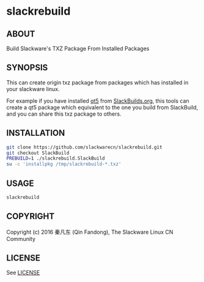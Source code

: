 # slackrebuild

## ABOUT

Build Slackware's TXZ Package From Installed Packages

## SYNOPSIS

This can create origin txz package from packages which has installed in your slackware linux.

For example if you have installed [qt5](https://slackbuilds.org/repository/14.1/libraries/qt5) from [SlackBuilds.org](https://slackbuilds.org), this tools can create a qt5 package which equivalent to the one you build from SlackBuild, and you can share this txz package to others.

## INSTALLATION

```bash
git clone https://github.com/slackwarecn/slackrebuild.git
git checkout SlackBuild
PREBUILD=1 ./slackrebuild.SlackBuild
su -c 'installpkg /tmp/slackrebuild-*.txz'
```

## USAGE

```bash
slackrebuild
```

## COPYRIGHT

Copyright (c) 2016 秦凡东 (Qin Fandong), The Slackware Linux CN Community

## LICENSE

See [LICENSE](LICENSE)

